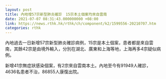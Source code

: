 ```yaml
---
layout: post
title: 內地增57宗新型肺炎確診　15宗本土個案均來自雲南
date: 2021-07-07 08:31:43.000000000 +08:00
link: https://news.rthk.hk/rthk/ch/component/k2/1599556-20210707.htm
categories: rthk
---
```


內地過去一日新增57宗新型肺炎確診病例，15宗是本土個案，患者都是來自雲南，其餘42宗是由境外輸入，分別在湖北、廣東和上海等地，上海再多4宗疑似病例。

新增41宗無症狀感染個案，有2宗來自雲南本土。內地至今有91949人確診，4636名患者不治，86855人康復出院。
